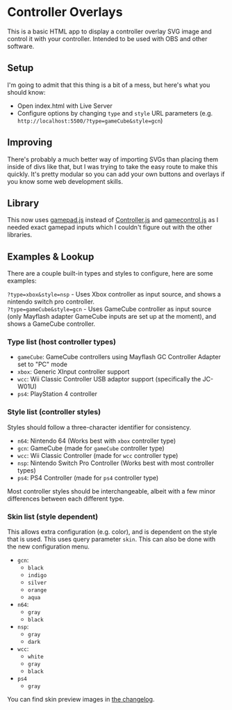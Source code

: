 # Controller Overlays

This is a basic HTML app to display a controller overlay SVG image and control it with your controller. Intended to be used with OBS and other software.

## Setup

I'm going to admit that this thing is a bit of a mess, but here's what you should know:

- Open index.html with Live Server
- Configure options by changing `type` and `style` URL parameters (e.g. `http://localhost:5500/?type=gameCube&style=gcn`)

## Improving

There's probably a much better way of importing SVGs than placing them inside of divs like that, but I was trying to take the easy route to make this quickly. It's pretty modular so you can add your own buttons and overlays if you know some web development skills.

## Library

This now uses [gamepad.js](https://github.com/Tom32i/gamepad.js) instead of [Controller.js](https://github.com/samiare/Controller.js) and [gamecontrol.js](https://github.com/alvaromontoro/gamecontroller.js) as I needed exact gamepad inputs which I couldn't figure out with the other libraries.

## Examples & Lookup

There are a couple built-in types and styles to configure, here are some examples:

`?type=xbox&style=nsp` - Uses Xbox controller as input source, and shows a nintendo switch pro controller.   
`?type=gameCube&style=gcn` - Uses GameCube controller as input source (only Mayflash adapter GameCube inputs are set up at the moment), and shows a GameCube controller.

### Type list (host controller types)

- `gameCube`: GameCube controllers using Mayflash GC Controller Adapter set to "PC" mode
- `xbox`: Generic XInput controller support
- `wcc`: Wii Classic Controller USB adaptor support (specifically the JC-W01U)
- `ps4`: PlayStation 4 controller

### Style list (controller styles)

Styles should follow a three-character identifier for consistency.

- `n64`: Nintendo 64 (Works best with `xbox` controller type)
- `gcn`: GameCube (made for `gameCube` controller type)
- `wcc`: Wii Classic Controller (made for `wcc` controller type)
- `nsp`: Nintendo Switch Pro Controller (Works best with most controller types)
- `ps4`: PS4 Controller (made for `ps4` controller type)

Most controller styles should be interchangeable, albeit with a few minor differences between each different type.

### Skin list (style dependent)

This allows extra configuration (e.g. color), and is dependent on the style that is used. This uses query parameter `skin`. This can also be done with the new configuration menu.

- `gcn`:
  - `black`   
  - `indigo`   
  - `silver`   
  - `orange`   
  - `aqua`   
- `n64`:
  - `gray`   
  - `black`   
- `nsp`:
  - `gray`   
  - `dark`
- `wcc`:
  - `white`   
  - `gray`   
  - `black`   
- `ps4`
  - `gray`

You can find skin preview images in [the changelog](CHANGELOG.md#new-skins-in-v102).